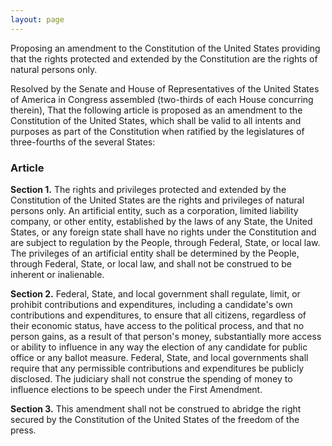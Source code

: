```yaml
---
layout: page
---
```


Proposing an amendment to the Constitution of the United States providing that the rights protected and extended by the Constitution are the rights of natural persons only.

Resolved by the Senate and House of Representatives of the United States of America in Congress assembled   (two-thirds of each House concurring therein), That the following article is proposed as an amendment to the Constitution of the United States, which shall be valid to all intents and purposes as part of the Constitution when ratified by the legislatures of three-fourths of the several States:

### Article

**Section 1.** The rights and privileges protected and extended by the Constitution of the United States are the rights and privileges of natural persons only. An artificial entity, such as a corporation, limited liability company, or other entity, established by the laws of any State, the United States, or any foreign state shall have no rights under the Constitution and are subject to regulation by the People, through Federal, State, or local law. The privileges of an artificial entity shall be determined by the People, through Federal, State, or local law, and shall not be construed to be inherent or inalienable.

**Section 2.** Federal, State, and local government shall regulate, limit, or prohibit contributions and expenditures, including a candidate's own contributions and expenditures, to ensure that all citizens, regardless of their economic status, have access to the political process, and that no person gains, as a result of that person's money, substantially more access or ability to influence in any way the election of any candidate for public office or any ballot measure. Federal, State, and local governments shall require that any permissible contributions and expenditures be publicly disclosed. The judiciary shall not construe the spending of money to influence elections to be speech under the First Amendment.

**Section 3.** This amendment shall not be construed to abridge the right secured by the Constitution of the United States of the freedom of the press.
